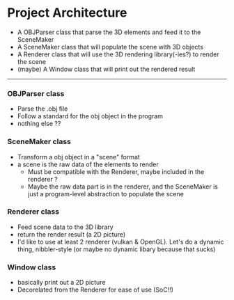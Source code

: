 # Project Architecture

- A OBJParser class that parse the 3D elements and feed it to the SceneMaker
- A SceneMaker class that will populate the scene with 3D objects
- A Renderer class that will use the 3D rendering library(-ies?) to render the scene
- (maybe) A Window class that will print out the rendered result

---

### OBJParser class
- Parse the .obj file
- Follow a standard for the obj object in the program
- nothing else ??

### SceneMaker class
- Transform a obj object in a "scene" format
- a scene is the raw data of the elements to render
  - Must be compatible with the Renderer, maybe included in the renderer ?
  - Maybe the raw data part is in the renderer, and the SceneMaker is just a program-level abstraction to populate the scene

### Renderer class
- Feed scene data to the 3D library
- return the render result (a 2D picture)
- I'd like to use at least 2 renderer (vulkan & OpenGL). Let's do a dynamic thing, nibbler-style (or maybe no dynamic libary because that sucks)

### Window class
- basically print out a 2D picture
- Decorelated from the Renderer for ease of use (SoC!!)